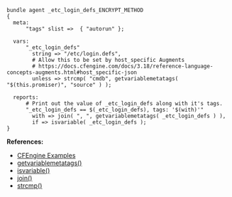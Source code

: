 ``` {.cfengine3 include-stdlib="t" log-level="info" exports="both"}
bundle agent _etc_login_defs_ENCRYPT_METHOD
{
  meta:
      "tags" slist =>  { "autorun" };

  vars:
      "_etc_login_defs"
        string => "/etc/login.defs",
        # Allow this to be set by host_specific Augments
        # https://docs.cfengine.com/docs/3.18/reference-language-concepts-augments.html#host_specific-json
        unless => strcmp( "cmdb", getvariablemetatags( "$(this.promiser)", "source" ) );

  reports:
      # Print out the value of _etc_login_defs along with it's tags.
      "_etc_login_defs == $(_etc_login_defs), tags: '$(with)'"
        with => join( ", ", getvariablemetatags( _etc_login_defs ) ),
        if => isvariable( _etc_login_defs );
}
```

**References:**

- [CFEngine Examples](id:38277465-771a-4db4-983a-8dfd434b1aff)
- [getvariablemetatags()](id:b58cf542-43fd-4401-92bf-6d64fe4d1d10)
- [isvariable()](id:02720c30-efe9-4bb8-b360-fbf79886a13d)
- [join()](id:b91239e5-37fb-4d53-8335-9a38a16800ca)
- [strcmp()](id:a136eeee-4d49-4d15-afb7-0e8c1104d488)
